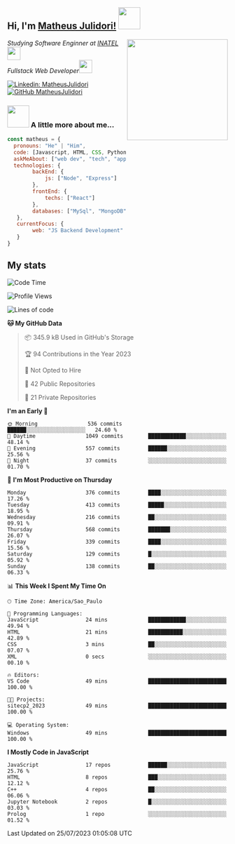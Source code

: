 <h2> Hi, I'm <a href="https://matheusjulidori.github.io" target="_blank">Matheus Julidori!</a> <img src="https://media.giphy.com/media/12oufCB0MyZ1Go/giphy.gif" width="50"></h2>
<img align='right' src="https://media.giphy.com/media/3oKIPnAiaMCws8nOsE/giphy.gif" width="230" height="auto">
<p><em>Studying Software Enginner at <a href="http://www.inatel.br" target="_blank">INATEL</a><img src="https://media.giphy.com/media/fYSnHlufseco8Fh93Z/giphy.gif" width="30"></br>
  Fullstack Web Developer<img src="https://media.giphy.com/media/WUlplcMpOCEmTGBtBW/giphy.gif" width="30">
</em></p>

[![Linkedin: MatheusJulidori](https://img.shields.io/badge/-MatheusJulidori-blue?style=flat-square&logo=Linkedin&logoColor=white&link=https://www.linkedin.com/in/MatheusJulidori/)](https://www.linkedin.com/in/MatheusJulidori/)
[![GitHub MatheusJulidori](https://img.shields.io/github/followers/matheusjulidori?label=follow&style=social)](https://github.com/MatheusJulidori)


### <img src="https://media.giphy.com/media/VgCDAzcKvsR6OM0uWg/giphy.gif" width="50"> A little more about me...  

```javascript
const matheus = {
  pronouns: "He" | "Him",
  code: [Javascript, HTML, CSS, Python, Java, C++, Elixir],
  askMeAbout: ["web dev", "tech", "app dev", "games","blockchain"],
  technologies: {
        backEnd: {
            js: ["Node", "Express"]
        },
        frontEnd: {
            techs: ["React"]
        },
        databases: ["MySql", "MongoDB","PostgreSQL","Neo4J"],
   },
   currentFocus: {
        web: "JS Backend Development"
   }
}
```
<h2>My stats</h2>

<!--START_SECTION:waka-->
![Code Time](http://img.shields.io/badge/Code%20Time-307%20hrs%2038%20mins-blue)

![Profile Views](http://img.shields.io/badge/Profile%20Views-0-blue)

![Lines of code](https://img.shields.io/badge/From%20Hello%20World%20I%27ve%20Written-6.7%20million%20lines%20of%20code-blue)

**🐱 My GitHub Data** 

> 📦 345.9 kB Used in GitHub's Storage 
 > 
> 🏆 94 Contributions in the Year 2023
 > 
> 🚫 Not Opted to Hire
 > 
> 📜 42 Public Repositories 
 > 
> 🔑 21 Private Repositories 
 > 
**I'm an Early 🐤** 

```text
🌞 Morning                536 commits         ██████░░░░░░░░░░░░░░░░░░░   24.60 % 
🌆 Daytime                1049 commits        ████████████░░░░░░░░░░░░░   48.14 % 
🌃 Evening                557 commits         ██████░░░░░░░░░░░░░░░░░░░   25.56 % 
🌙 Night                  37 commits          ░░░░░░░░░░░░░░░░░░░░░░░░░   01.70 % 
```
📅 **I'm Most Productive on Thursday** 

```text
Monday                   376 commits         ████░░░░░░░░░░░░░░░░░░░░░   17.26 % 
Tuesday                  413 commits         █████░░░░░░░░░░░░░░░░░░░░   18.95 % 
Wednesday                216 commits         ██░░░░░░░░░░░░░░░░░░░░░░░   09.91 % 
Thursday                 568 commits         ███████░░░░░░░░░░░░░░░░░░   26.07 % 
Friday                   339 commits         ████░░░░░░░░░░░░░░░░░░░░░   15.56 % 
Saturday                 129 commits         █░░░░░░░░░░░░░░░░░░░░░░░░   05.92 % 
Sunday                   138 commits         ██░░░░░░░░░░░░░░░░░░░░░░░   06.33 % 
```


📊 **This Week I Spent My Time On** 

```text
🕑︎ Time Zone: America/Sao_Paulo

💬 Programming Languages: 
JavaScript               24 mins             ████████████░░░░░░░░░░░░░   49.94 % 
HTML                     21 mins             ███████████░░░░░░░░░░░░░░   42.89 % 
CSS                      3 mins              ██░░░░░░░░░░░░░░░░░░░░░░░   07.07 % 
XML                      0 secs              ░░░░░░░░░░░░░░░░░░░░░░░░░   00.10 % 

🔥 Editors: 
VS Code                  49 mins             █████████████████████████   100.00 % 

🐱‍💻 Projects: 
sitecp2_2023             49 mins             █████████████████████████   100.00 % 

💻 Operating System: 
Windows                  49 mins             █████████████████████████   100.00 % 
```

**I Mostly Code in JavaScript** 

```text
JavaScript               17 repos            ██████░░░░░░░░░░░░░░░░░░░   25.76 % 
HTML                     8 repos             ███░░░░░░░░░░░░░░░░░░░░░░   12.12 % 
C++                      4 repos             ██░░░░░░░░░░░░░░░░░░░░░░░   06.06 % 
Jupyter Notebook         2 repos             █░░░░░░░░░░░░░░░░░░░░░░░░   03.03 % 
Prolog                   1 repo              ░░░░░░░░░░░░░░░░░░░░░░░░░   01.52 % 
```




 Last Updated on 25/07/2023 01:05:08 UTC
<!--END_SECTION:waka-->
